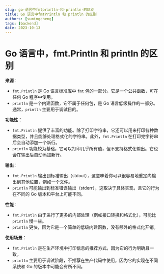 ```yaml
---
slug: go-语言中fmtprintln-和-println-的区别
title: Go 语言中fmtPrintln 和 println 的区别
authors: [sumingcheng]
tags: [backend]
date: 2023-10-13
---
```


# Go 语言中，fmt.Println 和 println 的区别



 



**来源**：  


* `fmt.Println` 是 Go 语言标准库中 `fmt` 包的一部分。它是一个公共函数，可在任何 Go 程序中使用。
* `println` 是一个内建函数，它不属于任何包，是 Go 语言低级操作的一部分。通常，`println` 主要用于调试目的。

**功能性**：  


* `fmt.Println` 提供了丰富的功能。除了打印字符串，它还可以用来打印各种数据类型，并且能够处理格式化的字符串。此外，`fmt.Println` 在打印完字符串后会自动添加一个新行。
* `println` 功能较为基础，它可以打印几乎所有值，但不支持格式化输出。它也会在输出后自动添加新行。

**输出**：  


* `fmt.Println` 输出到标准输出（stdout），这意味着你可以很容易地重定向输出到其他位置，例如一个文件。
* `println` 可能输出到标准错误输出（stderr），这取决于具体实现，且它的行为在不同的 Go 版本和平台上可能不同。

**性能**：  


* `fmt.Println` 由于进行了更多的内部处理（例如接口转换和格式化），可能比 `println` 慢一些。
* `println` 更快，因为它是一个简单的低级内建函数，没有额外的格式化开销。

**使用场景**：  


* `fmt.Println` 是在生产环境中打印信息的推荐方式，因为它的行为明确且一致。
* `println` 主要用于调试阶段，不推荐在生产代码中使用，因为它的实现在不同系统和 Go 的版本中可能会有所不同。